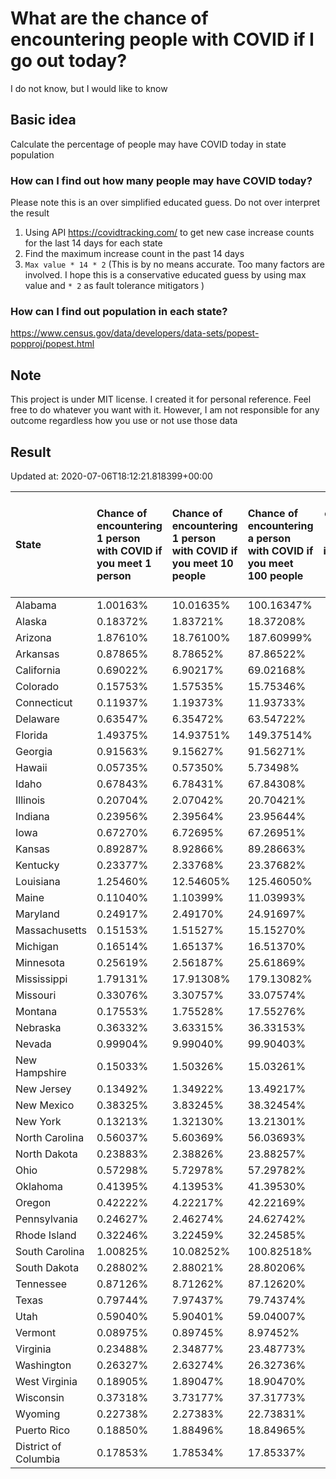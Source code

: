 # What are the chance of encountering people with COVID if I go out today?
I do not know, but I would like to know

## Basic idea
Calculate the percentage of people may have COVID today in state population

### How can I find out how many people may have COVID today?
Please note this is an over simplified educated guess. Do not over interpret the result 
1. Using API https://covidtracking.com/ to get new case increase counts for the last 14 days for each state
2. Find the maximum increase count in the past 14 days
3. `Max value * 14 * 2` (This is by no means accurate. Too many factors are involved. I hope this is a conservative educated guess by using max value and `* 2` as fault tolerance mitigators ) 

### How can I find out population in each state?
https://www.census.gov/data/developers/data-sets/popest-popproj/popest.html

## Note
This project is under MIT license. I created it for personal reference. Feel free to do whatever you want with it. However, I am not responsible for any outcome regardless how you use or not use those data 

## Result

 Updated at: 2020-07-06T18:12:21.818399+00:00

| State                | Chance of encountering 1 person with COVID if you meet 1 person   | Chance of encountering 1 person with COVID if you meet 10 people   | Chance of encountering a person with COVID if you meet 100 people   |   Max count of new case increase in the past 14 days |   Estimated people count with COVID |
|:---------------------|:------------------------------------------------------------------|:-------------------------------------------------------------------|:--------------------------------------------------------------------|-----------------------------------------------------:|------------------------------------:|
| Alabama              | 1.00163%                                                          | 10.01635%                                                          | 100.16347%                                                          |                                                 1754 |                               49112 |
| Alaska               | 0.18372%                                                          | 1.83721%                                                           | 18.37208%                                                           |                                                   48 |                                1344 |
| Arizona              | 1.87610%                                                          | 18.76100%                                                          | 187.60999%                                                          |                                                 4877 |                              136556 |
| Arkansas             | 0.87865%                                                          | 8.78652%                                                           | 87.86522%                                                           |                                                  947 |                               26516 |
| California           | 0.69022%                                                          | 6.90217%                                                           | 69.02168%                                                           |                                                 9740 |                              272720 |
| Colorado             | 0.15753%                                                          | 1.57535%                                                           | 15.75346%                                                           |                                                  324 |                                9072 |
| Connecticut          | 0.11937%                                                          | 1.19373%                                                           | 11.93733%                                                           |                                                  152 |                                4256 |
| Delaware             | 0.63547%                                                          | 6.35472%                                                           | 63.54722%                                                           |                                                  221 |                                6188 |
| Florida              | 1.49375%                                                          | 14.93751%                                                          | 149.37514%                                                          |                                                11458 |                              320824 |
| Georgia              | 0.91563%                                                          | 9.15627%                                                           | 91.56271%                                                           |                                                 3472 |                               97216 |
| Hawaii               | 0.05735%                                                          | 0.57350%                                                           | 5.73498%                                                            |                                                   29 |                                 812 |
| Idaho                | 0.67843%                                                          | 6.78431%                                                           | 67.84308%                                                           |                                                  433 |                               12124 |
| Illinois             | 0.20704%                                                          | 2.07042%                                                           | 20.70421%                                                           |                                                  937 |                               26236 |
| Indiana              | 0.23956%                                                          | 2.39564%                                                           | 23.95644%                                                           |                                                  576 |                               16128 |
| Iowa                 | 0.67270%                                                          | 6.72695%                                                           | 67.26951%                                                           |                                                  758 |                               21224 |
| Kansas               | 0.89287%                                                          | 8.92866%                                                           | 89.28663%                                                           |                                                  929 |                               26012 |
| Kentucky             | 0.23377%                                                          | 2.33768%                                                           | 23.37682%                                                           |                                                  373 |                               10444 |
| Louisiana            | 1.25460%                                                          | 12.54605%                                                          | 125.46050%                                                          |                                                 2083 |                               58324 |
| Maine                | 0.11040%                                                          | 1.10399%                                                           | 11.03993%                                                           |                                                   53 |                                1484 |
| Maryland             | 0.24917%                                                          | 2.49170%                                                           | 24.91697%                                                           |                                                  538 |                               15064 |
| Massachusetts        | 0.15153%                                                          | 1.51527%                                                           | 15.15270%                                                           |                                                  373 |                               10444 |
| Michigan             | 0.16514%                                                          | 1.65137%                                                           | 16.51370%                                                           |                                                  589 |                               16492 |
| Minnesota            | 0.25619%                                                          | 2.56187%                                                           | 25.61869%                                                           |                                                  516 |                               14448 |
| Mississippi          | 1.79131%                                                          | 17.91308%                                                          | 179.13082%                                                          |                                                 1904 |                               53312 |
| Missouri             | 0.33076%                                                          | 3.30757%                                                           | 33.07574%                                                           |                                                  725 |                               20300 |
| Montana              | 0.17553%                                                          | 1.75528%                                                           | 17.55276%                                                           |                                                   67 |                                1876 |
| Nebraska             | 0.36332%                                                          | 3.63315%                                                           | 36.33153%                                                           |                                                  251 |                                7028 |
| Nevada               | 0.99904%                                                          | 9.99040%                                                           | 99.90403%                                                           |                                                 1099 |                               30772 |
| New Hampshire        | 0.15033%                                                          | 1.50326%                                                           | 15.03261%                                                           |                                                   73 |                                2044 |
| New Jersey           | 0.13492%                                                          | 1.34922%                                                           | 13.49217%                                                           |                                                  428 |                               11984 |
| New Mexico           | 0.38325%                                                          | 3.83245%                                                           | 38.32454%                                                           |                                                  287 |                                8036 |
| New York             | 0.13213%                                                          | 1.32130%                                                           | 13.21301%                                                           |                                                  918 |                               25704 |
| North Carolina       | 0.56037%                                                          | 5.60369%                                                           | 56.03693%                                                           |                                                 2099 |                               58772 |
| North Dakota         | 0.23883%                                                          | 2.38826%                                                           | 23.88257%                                                           |                                                   65 |                                1820 |
| Ohio                 | 0.57298%                                                          | 5.72978%                                                           | 57.29782%                                                           |                                                 2392 |                               66976 |
| Oklahoma             | 0.41395%                                                          | 4.13953%                                                           | 41.39530%                                                           |                                                  585 |                               16380 |
| Oregon               | 0.42222%                                                          | 4.22217%                                                           | 42.22169%                                                           |                                                  636 |                               17808 |
| Pennsylvania         | 0.24627%                                                          | 2.46274%                                                           | 24.62742%                                                           |                                                 1126 |                               31528 |
| Rhode Island         | 0.32246%                                                          | 3.22459%                                                           | 32.24585%                                                           |                                                  122 |                                3416 |
| South Carolina       | 1.00825%                                                          | 10.08252%                                                          | 100.82518%                                                          |                                                 1854 |                               51912 |
| South Dakota         | 0.28802%                                                          | 2.88021%                                                           | 28.80206%                                                           |                                                   91 |                                2548 |
| Tennessee            | 0.87126%                                                          | 8.71262%                                                           | 87.12620%                                                           |                                                 2125 |                               59500 |
| Texas                | 0.79744%                                                          | 7.97437%                                                           | 79.74374%                                                           |                                                 8258 |                              231224 |
| Utah                 | 0.59040%                                                          | 5.90401%                                                           | 59.04007%                                                           |                                                  676 |                               18928 |
| Vermont              | 0.08975%                                                          | 0.89745%                                                           | 8.97452%                                                            |                                                   20 |                                 560 |
| Virginia             | 0.23488%                                                          | 2.34877%                                                           | 23.48773%                                                           |                                                  716 |                               20048 |
| Washington           | 0.26327%                                                          | 2.63274%                                                           | 26.32736%                                                           |                                                  716 |                               20048 |
| West Virginia        | 0.18905%                                                          | 1.89047%                                                           | 18.90470%                                                           |                                                  121 |                                3388 |
| Wisconsin            | 0.37318%                                                          | 3.73177%                                                           | 37.31773%                                                           |                                                  776 |                               21728 |
| Wyoming              | 0.22738%                                                          | 2.27383%                                                           | 22.73831%                                                           |                                                   47 |                                1316 |
| Puerto Rico          | 0.18850%                                                          | 1.88496%                                                           | 18.84965%                                                           |                                                  215 |                                6020 |
| District of Columbia | 0.17853%                                                          | 1.78534%                                                           | 17.85337%                                                           |                                                   45 |                                1260 |